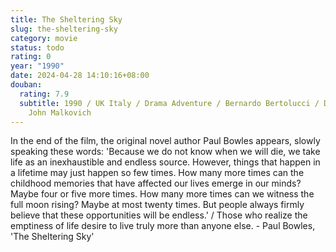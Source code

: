 ```yaml
---
title: The Sheltering Sky
slug: the-sheltering-sky
category: movie
status: todo
rating: 0
year: "1990"
date: 2024-04-28 14:10:16+08:00
douban:
  rating: 7.9
  subtitle: 1990 / UK Italy / Drama Adventure / Bernardo Bertolucci / Debra Winger
    John Malkovich
---
```


In the end of the film, the original novel author Paul Bowles appears, slowly speaking these words: 'Because we do not know when we will die, we take life as an inexhaustible and endless source. However, things that happen in a lifetime may just happen so few times. How many more times can the childhood memories that have affected our lives emerge in our minds? Maybe four or five more times. How many more times can we witness the full moon rising? Maybe at most twenty times. But people always firmly believe that these opportunities will be endless.' / Those who realize the emptiness of life desire to live truly more than anyone else. - Paul Bowles, 'The Sheltering Sky'

